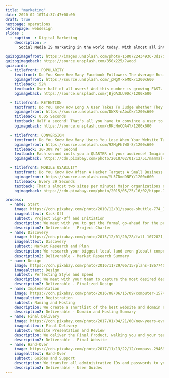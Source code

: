 ```yaml
---
title: "marketing"
date: 2020-02-10T14:37:47+08:00
draft: true
nextpage: operations
beforepage: webdesign 
slides :
  - caption  : Digital Marketing
    description: >
      Social Media IS marketing in the world today. With almost all internet users in the world on Social Media, you absolutely must attract them, keep them, and convert them into visitors, volunteers, and donors to have any success at all.

quizbgimagefront: https://images.unsplash.com/photo-1580722434936-3d175913fbdc?ixlib=rb-1.2.1&ixid=eyJhcHBfaWQiOjEyMDd9&auto=format&fit=crop&w=1951&q=80
quizbgimageback: https://source.unsplash.com/350x225/?wood
quizcards:
  - titlefront: POPULARITY
    textfront: Do You Know How Many Facebook Followers The Average Business Has?
    bgimagefront: https://source.unsplash.com/_pMgM-xeMQk/1200x600
    titleback: 52%
    textback: Over half of all users! And this number is growing FAST. But even though over half of all users use only their phones, almost no websites are built for phones and most actually perform SIGNIFICANTLY worse on a phone. <br><br>We tailor each word, image, layout, and code on your website to perform as amazingly on a phone as on a PC. Google looks at how your website performs on BOTH Mobile and Desktop when it decides who to list on their search engine so we optimize every design element to increase visibility greatly.
    bgimageback: https://source.unsplash.com/jBjQA3LU9Dc/1200x600

  - titlefront: RETENTION
    textfront: Do You Know How Long A User Takes To Judge Whether They Will Stay On Your Website Or Go To Another?
    bgimagefront: https://source.unsplash.com/DWXR-nAbxCk/1200x600
    titleback: 0.05 Seconds
    textback: Half a second! That's all you have to convince a user to stay and learn about who you are and what you do. If half a second is all you have to make a difference, make it count.<br><br>We work with you to understand your themes, mission, and goals. We use that to design a spectacular website that uses colour, design effects, and layouts to optimize User Experience. And, as users clearly prefer original designs, your site will not be made from a template but rather designed just for you.
    bgimageback: https://source.unsplash.com/xRKcHoCOA4Y/1200x600

  - titlefront: CONVERSION
    textfront: Do You Know How Many Users You Lose When Your Website Takes Longer Than 3 Seconds to Load?
    bgimagefront: https://source.unsplash.com/92MgFhlWD-8/1200x600
    titleback: 20-30% Per Second
    textback: Each second costs you a QUARTER of your audience! Imagine how much more impact you could have with 75% more visitors, donors, and volunteers than you have right now.<br><br>All our designs fully consider performance, with images, colours, and content all tuned for maximum speed. Google rates template sites from Wix and WordPress a "C" grade or lower due to their awfully slow performance, making them less likely to appear during a search. Our sites have an "A" grade, vastly increasing your visibility.
    bgimageback: https://cdn.pixabay.com/photo/2018/02/01/12/51/mammal-3123179_1280.jpg

  - titlefront: MOBILE USABILITY
    textfront: Do You Know How Often A Hacker Targets A Small Business or Government?
    bgimagefront: https://source.unsplash.com/YL5ZDmdDNEY/1200x600
    titleback: Every 39 Seconds
    textback: That's almost two sites per minute! Major organizations now spend TRILLIONS of dollars each year on improving security, making this their single largest investment.<br><br>Security is our highest priority when build websites. Vistors, volunteers, and donors should never be at risk when they trust you with their data. The most attacked websites are from WordPress, Wix, and other template sites. Our technical construction is completely different and our focus is security, guaranteeing that you are far less likely to become a victim.
    bgimageback: https://cdn.pixabay.com/photo/2015/05/25/16/02/hippo-783522_1280.jpg

process:
  - name: Start
    image: https://cdn.pixabay.com/photo/2010/12/01/space-shuttle-774_1280.jpg
    imagealttext: Kick-Off
    subtext: Project Sign-Off and Initiation
    description: We meet with you to get the formal go-ahead for the project. Then we meet with your team to understand exactly what your website functionality and design goals are and plan how we get you to those goals from where you are right now.
    description2: Deliverable - Project Charter
  - name: Discovery
    image: https://cdn.pixabay.com/photo/2015/12/01/20/28/fall-1072821_1280.jpg
    imagealttext: Discovery
    subtext: Market Research and Plan
    description: We research your biggest local (and even global) competitors and understand what is working for them that we can make work for you instead.
    description2: Deliverable - Market Research Summary
  - name: Design
    image: https://cdn.pixabay.com/photo/2016/11/29/06/15/plans-1867745_1280.jpg
    imagealttext: Design
    subtext: Perfecting Style and Speed
    description: We meet with your team to capture the most desired design elements you may already have or want to have. We then present the initial design options, with two equally superb options for you to choose from. With the chosen option, we begin developing the final product, working closely with your team on content and branding.
    description2: Deliverable - Finalized Design
  - name: Implementation
    image: https://cdn.pixabay.com/photo/2016/08/06/15/09/computer-1574533_1280.jpg
    imagealttext: Registration
    subtext: Naming and Hosting
    description: We create a shortlist of the best website and domain names for you to choose from. Once you select your preference, we set the website up on the fastest and most secure hosting service available, and transer all your data from any existing websites or services to the new service.
    description2: Deliverable - Domain and Hosting Summary
  - name: Final Delivery
    image: https://cdn.pixabay.com/photo/2017/01/04/21/00/new-years-eve-1953253_1280.jpg
    imagealttext: Final Delivery
    subtext: Website Presentation and Review
    description: We deliver the Final Product, walking you and your team through all of the design choices, from colour to content. We integrate any changes you may wish to have and complete all remaining technical tasks.
    description2: Deliverable - Final Website
  - name: Hand-Over
    image: https://cdn.pixabay.com/photo/2017/11/13/22/12/compass-2946959_1280.jpg
    imagealttext: Hand-Over
    subtext: Guides and Support
    description: We transfer all administrative IDs and passwords to you and provide excellent user guides to help your staff take over the administrative tasks of making sure the website stays online after we hand it over. That will not be the end though as we will provide you with ongoing support and will assist with any moderate content changes that may come up in the future.
    description2: Deliverable - User Guides
---
```

